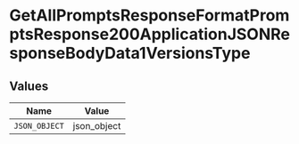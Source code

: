 # GetAllPromptsResponseFormatPromptsResponse200ApplicationJSONResponseBodyData1VersionsType


## Values

| Name          | Value         |
| ------------- | ------------- |
| `JSON_OBJECT` | json_object   |